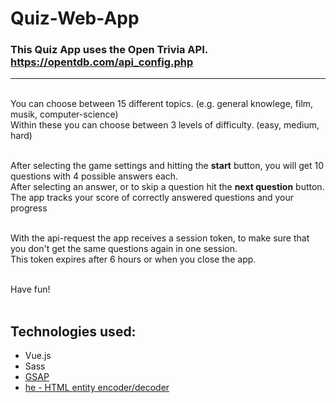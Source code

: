 # Quiz-Web-App

### This Quiz App uses the Open Trivia API.<br> https://opentdb.com/api_config.php

---
<br>
You can choose between 15 different topics. (e.g. general knowlege, film, musik, computer-science) <br>
Within these you can choose between 3 levels of difficulty. (easy, medium, hard)<br><br>

After selecting the game settings and hitting the <strong>start</strong> button, you will get 10 questions with 4 possible answers each.<br>
After selecting an answer, or to skip a question hit the <strong>next question</strong> button.<br>
The app tracks your score of correctly answered questions and your progress<br><br>

With the api-request the app receives a session token, to make sure that you don't get the same questions again in one session.<br>
This token expires after 6 hours or when you close the app.<br><br>

Have fun!<br><br>

## Technologies used:
* Vue.js
* Sass
* [GSAP](https://greensock.com/gsap/)
* [he - HTML entity encoder/decoder](https://www.npmjs.com/package/he)





